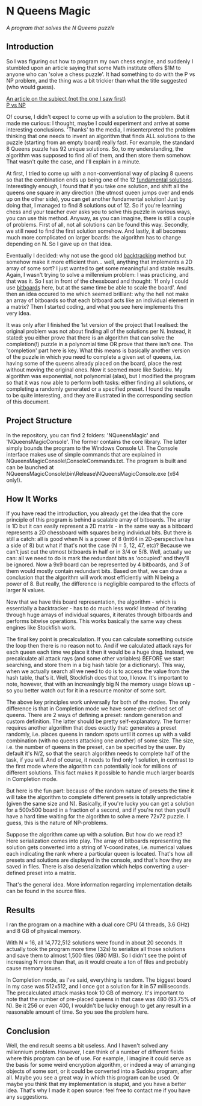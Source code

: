 # N Queens Magic
*A program that solves the N Queens puzzle*
## Introduction
So I was figuring out how to program my own chess engine, and suddenly I stumbled upon an article saying that some Math institute offers $1M to anyone who can 'solve a chess puzzle'. It had something to do with the P vs NP problem, and the thing was a bit trickier than what the title suggested (who would guess).

[An article on the subject (not the one I saw first)](https://www.st-andrews.ac.uk/news/archive/2017/title,1539813,en.php)  
[P vs NP](http://claymath.org/millennium-problems/p-vs-np-problem)

Of course, I didn't expect to come up with a solution to the problem. But it made me curious: I thought, maybe I could experiment and arrive at some interesting conclusions. 'Thanks' to the media, I misenterpreted the problem thinking that one needs to invent an algorithm that finds ALL solutions to the puzzle (starting from an empty board) really fast. For example, the standard 8 Queens puzzle has 92 unique solutions. So, to my understanding, the algorithm was supposed to find all of them, and then store them somehow. That wasn't quite the case, and I'll explain in a minute.

At first, I tried to come up with a non-conventional way of placing 8 queens so that the combination ends up being one of the 12 [fundamental solutions](https://en.wikipedia.org/wiki/Eight_queens_puzzle#Solutions). Interestingly enough, I found that if you take one solution, and shift all the queens one square in any direction (the utmost queen jumps over and ends up on the other side), you can get another fundamental solution! Just by doing that, I managed to find 8 solutions out of 12. So if you're learning chess and your teacher ever asks you to solve this puzzle in various ways, you can use this method. Anyway, as you can imagine, there is still a couple of problems. First of all, not all solutions can be found this way. Secondly, we still need to find the first solution somehow. And lastly, it all becomes much more complicated on larger boards: the algorithm has to change depending on N. So I gave up on that idea.

Eventually I decided: why not use the good old [backtracking](https://en.wikipedia.org/wiki/Backtracking) method but somehow make it more efficient than... well, anything that implements a 2D array of some sort? I just wanted to get some meaningful and stable results. Again, I wasn't trying to solve a millennium problem: I was practicing, and that was it. So I sat in front of the chessboard and thought: 'If only I could use [bitboards](https://chessprogramming.wikispaces.com/Bitboards) here, but at the same time be able to scale the board'. And then an idea occured to me which seemed brilliant: why the hell not make an array of bitboards so that each bitboard acts like an individual element in a matrix? Then I started coding, and what you see here implements this very idea.

It was only after I finished the 1st version of the project that I realised: the original problem was not about finding all of the solutions per N. Instead, it stated: you either prove that there is an algorithm that can solve the completion(!) puzzle in a polynomial time OR prove that there isn't one. The 'completion' part here is key. What this means is basically another version of the puzzle in which you need to complete a given set of queens, i.e. having some of the queens already placed on the board, place the rest without moving the original ones. Now it seemed more like Sudoku. My algorithm was exponential, not polynomial (alas), but I modified the program so that it was now able to perform both tasks: either finding all solutions, or completing a randomly generated or a specified preset. I found the results to be quite interesting, and they are illustrated in the corresponding section of this document.

## Project Structure
In the repository, you can find 2 folders: 'NQueensMagic' and 'NQueensMagicConsole'. The former contains the core library. The latter simply bounds the program to the Windows Console UI. The Console interface makes use of simple commands that are explained in NQueensMagicConsole\ConsoleCommands.txt. The program is built and can be launched at NQueensMagicConsole\bin\Release\NQueensMagicConsole.exe (x64 only!).
## How It Works
If you have read the introduction, you already get the idea that the core principle of this program is behind a scalable array of bitboards. The array is 1D but it can easily represent a 2D matrix - in the same way as a bitboard represents a 2D chessboard with squares being individual bits. But there is still a catch: all is good when N is a power of 8 (Int64 in 2D-perspective has a side of 8) but what if that's not the case (N = 5, 12, 47, etc)? Because we can't just cut the utmost bitboards in half or in 3/4 or 5/8. Well, actually we can: all we need to do is mark the redundant bits as 'occupied' and they'll be ignored. Now a 9x9 board can be represented by 4 bitboards, and 3 of them would mostly contain redundant bits. Based on that, we can draw a conclusion that the algorithm will work most efficiently with N being a power of 8. But really, the difference is negligible compared to the effects of larger N values.

Now that we have this board representation, the algorithm - which is essentially a backtracker - has to do much less work! Instead of iterating through huge arrays of individual squares, it iterates through bitboards and performs bitwise operations. This works basically the same way chess engines like Stockfish work.

The final key point is precalculation. If you can calculate something outside the loop then there is no reason not to. And if we calculated attack rays for each queen each time we place it then it would be a huge drag. Instead, we precalculate all attack rays (and some other variables) BEFORE we start searching, and store them in a big hash table (or a dictionary). This way, when we actually search all we need to do is to access the value from the hash table, that's it. Well, Stockfish does that too, I know. It's important to note, however, that with an increasingly big N the memory usage blows up - so you better watch out for it in a resource monitor of some sort.

The above key principles work universally for both of the modes. The only difference is that in Completion mode we have some pre-defined set of queens. There are 2 ways of defining a preset: random generation and custom definition. The latter should be pretty self-explanatory. The former requires another algorithm that does exactly that: generates a preset randomly, i.e. places queens in random spots until it comes up with a valid combination (with no queens attacking one another) of some size. The size, i.e. the number of queens in the preset, can be specified by the user. By default it's N/2, so that the search algorithm needs to complete half of the task, if you will. And of course, it needs to find only 1 solution, in contrast to the first mode where the algorithm can potentially look for millions of different solutions. This fact makes it possible to handle much larger boards in Completion mode.

But here is the fun part: because of the random nature of presets the time it will take the algorithm to complete different presets is totally unpredictable (given the same size and N). Basically, if you're lucky you can get a solution for a 500x500 board in a fraction of a second, and if you're not then you'll have a hard time waiting for the algorithm to solve a mere 72x72 puzzle. I guess, this is the nature of NP-problems.

Suppose the algorithm came up with a solution. But how do we read it? Here serialization comes into play. The array of bitboards representing the solution gets converted into a string of Y-coordinates, i.e. numerical values each indicating the rank where a particular queen is located. That's how all presets and solutions are displayed in the console, and that's how they are saved in files. There is also deserialization which helps converting a user-defined preset into a matrix.

That's the general idea. More information regarding implementation details can be found in the source files.

## Results
I ran the program on a machine with a dual core CPU (4 threads, 3.6 GHz) and 8 GB of physical memory.

With N = 16, all 14,772,512 solutions were found in about 20 seconds. It actually took the program more time (32s) to serialize all those solutions and save them to almost 1,500 files (680 MB). So I didn't see the point of increasing N more than that, as it would create a ton of files and probably cause memory issues.

In Completion mode, as I've said, everything is random. The biggest board in my case was 512x512, and I once got a solution for it in 57 milliseconds. The precalculated attack masks took 10 GB of memory. It's important to note that the number of pre-placed queens in that case was 480 (93.75% of N). Be it 256 or even 400, I wouldn't be lucky enough to get any result in a reasonable amount of time. So you see the problem here.
## Conclusion
Well, the end result seems a bit useless. And I haven't solved any millennium problem. However, I can think of a number of different fields where this program can be of use. For example, I imagine it could serve as the basis for some weird encryption algorithm, or indeed a way of arranging objects of some sort, or it could be converted into a Sudoku program, after all. Maybe you see a great way in which this program can be used. Or maybe you think that my implementation is stupid, and you have a better idea. That's why I made it open source: feel free to contact me if you have any suggestions.
